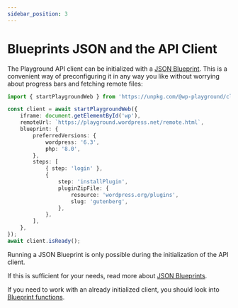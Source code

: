 ```yaml
---
sidebar_position: 3
---
```


# Blueprints JSON and the API Client

The Playground API client can be initialized with a [JSON Blueprint](../09-blueprints-api/01-index.md). This is a convenient way of preconfiguring it in any way you like without worrying about progress bars and fetching remote files:

```ts
import { startPlaygroundWeb } from 'https://unpkg.com/@wp-playground/client/index.js';

const client = await startPlaygroundWeb({
	iframe: document.getElementById('wp'),
	remoteUrl: `https://playground.wordpress.net/remote.html`,
	blueprint: {
		preferredVersions: {
			wordpress: '6.3',
			php: '8.0',
		},
		steps: [
			{ step: 'login' },
			{
				step: 'installPlugin',
				pluginZipFile: {
					resource: 'wordpress.org/plugins',
					slug: 'gutenberg',
				},
			},
		],
	},
});
await client.isReady();
```

Running a JSON Blueprint is only possible during the initialization of the API client.

If this is sufficient for your needs, read more about [JSON Blueprints](../09-blueprints-api/01-index.md).

If you need to work with an already initialized client, you should look into [Blueprint functions](./05-blueprint-functions-in-api-client.md).
